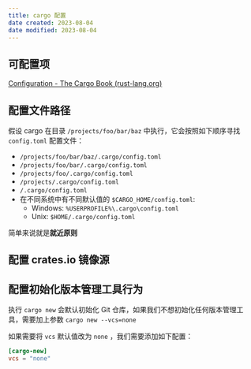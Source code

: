 ```yaml
---
title: cargo 配置
date created: 2023-08-04
date modified: 2023-08-04
---
```


## 可配置项

[Configuration - The Cargo Book (rust-lang.org)](https://doc.rust-lang.org/stable/cargo/reference/config.html#configuration-format)

## 配置文件路径

假设 cargo 在目录 `/projects/foo/bar/baz` 中执行，它会按照如下顺序寻找 `config.toml` 配置文件：

- `/projects/foo/bar/baz/.cargo/config.toml`
- `/projects/foo/bar/.cargo/config.toml`
- `/projects/foo/.cargo/config.toml`
- `/projects/.cargo/config.toml`
- `/.cargo/config.toml`
- 在不同系统中有不同默认值的 `$CARGO_HOME/config.toml`:
    - Windows: `%USERPROFILE%\.cargo\config.toml`
    - Unix: `$HOME/.cargo/config.toml`

简单来说就是**就近原则**

## 配置 crates.io 镜像源



## 配置初始化版本管理工具行为

执行 `cargo new` 会默认初始化 Git 仓库，如果我们不想初始化任何版本管理工具，需要加上参数 `cargo new --vcs=none`

如果需要将 `vcs` 默认值改为 `none` ，我们需要添加如下配置：

```toml
[cargo-new]
vcs = "none"
```